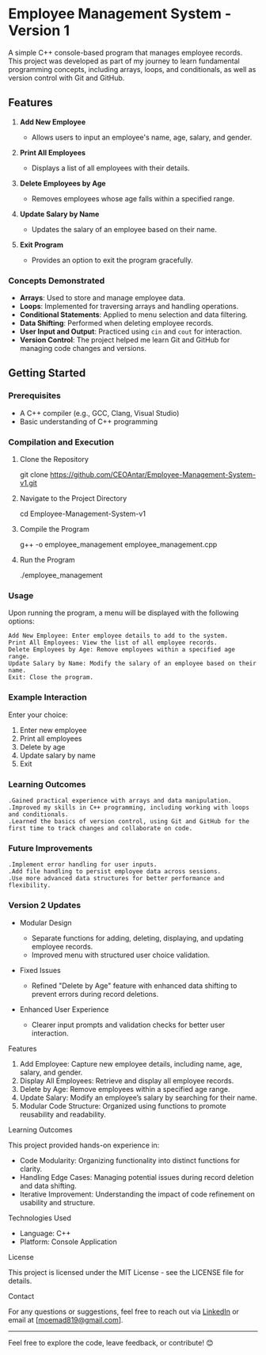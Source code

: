 # Employee Management System - Version 1
 A simple C++ console-based program that manages employee records. This project was developed as part of my journey to learn fundamental programming concepts, including arrays, loops, and conditionals, as well as version control with Git and GitHub.

## Features

1. **Add New Employee**
   - Allows users to input an employee's name, age, salary, and gender.
   
2. **Print All Employees**
   - Displays a list of all employees with their details.
   
3. **Delete Employees by Age**
   - Removes employees whose age falls within a specified range.
   
4. **Update Salary by Name**
   - Updates the salary of an employee based on their name.

5. **Exit Program**
   - Provides an option to exit the program gracefully.

### Concepts Demonstrated

- **Arrays**: Used to store and manage employee data.
- **Loops**: Implemented for traversing arrays and handling operations.
- **Conditional Statements**: Applied to menu selection and data filtering.
- **Data Shifting**: Performed when deleting employee records.
- **User Input and Output**: Practiced using `cin` and `cout` for interaction.
- **Version Control**: The project helped me learn Git and GitHub for managing code changes and versions.

## Getting Started

### Prerequisites

- A C++ compiler (e.g., GCC, Clang, Visual Studio)
- Basic understanding of C++ programming

### Compilation and Execution

1. Clone the Repository

   git clone https://github.com/CEOAntar/Employee-Management-System-v1.git

2. Navigate to the Project Directory
	
   cd Employee-Management-System-v1

3. Compile the Program

   g++ -o employee_management employee_management.cpp

4. Run the Program

   ./employee_management


### Usage

Upon running the program, a menu will be displayed with the following options:

    Add New Employee: Enter employee details to add to the system.
    Print All Employees: View the list of all employee records.
    Delete Employees by Age: Remove employees within a specified age range.
    Update Salary by Name: Modify the salary of an employee based on their name.
    Exit: Close the program.

### Example Interaction

Enter your choice:
1) Enter new employee
2) Print all employees
3) Delete by age
4) Update salary by name
5) Exit

### Learning Outcomes

    .Gained practical experience with arrays and data manipulation.
    .Improved my skills in C++ programming, including working with loops and conditionals.
    .Learned the basics of version control, using Git and GitHub for the first time to track changes and collaborate on code.

### Future Improvements

    .Implement error handling for user inputs.
    .Add file handling to persist employee data across sessions.
    .Use more advanced data structures for better performance and flexibility.


### Version 2 Updates

- Modular Design  
  - Separate functions for adding, deleting, displaying, and updating employee records.
  - Improved menu with structured user choice validation.

- Fixed Issues  
  - Refined "Delete by Age" feature with enhanced data shifting to prevent errors during record deletions.

- Enhanced User Experience  
  - Clearer input prompts and validation checks for better user interaction.

Features

1. Add Employee: Capture new employee details, including name, age, salary, and gender.
2. Display All Employees: Retrieve and display all employee records.
3. Delete by Age: Remove employees within a specified age range.
4. Update Salary: Modify an employee’s salary by searching for their name.
5. Modular Code Structure: Organized using functions to promote reusability and readability.

Learning Outcomes

This project provided hands-on experience in:
- Code Modularity: Organizing functionality into distinct functions for clarity.
- Handling Edge Cases: Managing potential issues during record deletion and data shifting.
- Iterative Improvement: Understanding the impact of code refinement on usability and structure.

Technologies Used

- Language: C++
- Platform: Console Application

License

This project is licensed under the MIT License - see the LICENSE file for details.

Contact

For any questions or suggestions, feel free to reach out via [LinkedIn](https://www.linkedin.com/in/mohamed-antar-672433328/) or email at [moemad819@gmail.com].

---

Feel free to explore the code, leave feedback, or contribute! 😊




